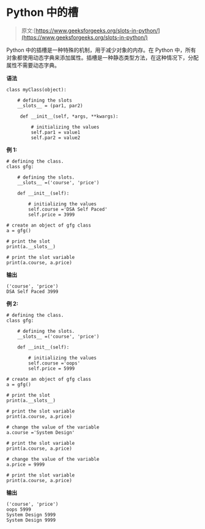 # Python 中的槽

> 原文:[https://www.geeksforgeeks.org/slots-in-python/](https://www.geeksforgeeks.org/slots-in-python/)

Python 中的插槽是一种特殊的机制，用于减少对象的内存。在 Python 中，所有对象都使用动态字典来添加属性。插槽是一种静态类型方法，在这种情况下，分配属性不需要动态字典。

**语法**

```
class myClass(object):

    # defining the slots
    __slots__ = (par1, par2) 

     def __init__(self, *args, **kwargs):

         # initializing the values
         self.par1 = value1
         self.par2 = value2

```

**例 1:**

```
# defining the class.
class gfg:

    # defining the slots.
    __slots__ =('course', 'price')

    def __init__(self):

        # initializing the values
        self.course ='DSA Self Paced'
        self.price = 3999

# create an object of gfg class
a = gfg()

# print the slot
print(a.__slots__)

# print the slot variable
print(a.course, a.price)
```

**输出**

```
('course', 'price')
DSA Self Paced 3999
```

**例 2:**

```
# defining the class.
class gfg:

    # defining the slots.
    __slots__ =('course', 'price')

    def __init__(self):

        # initializing the values
        self.course ='oops'
        self.price = 5999

# create an object of gfg class
a = gfg()

# print the slot
print(a.__slots__)

# print the slot variable
print(a.course, a.price)

# change the value of the variable
a.course ='System Design'

# print the slot variable
print(a.course, a.price)

# change the value of the variable
a.price = 9999

# print the slot variable
print(a.course, a.price)
```

**输出**

```
('course', 'price')
oops 5999
System Design 5999
System Design 9999

```
